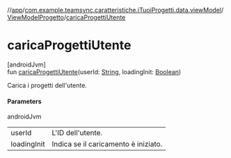 //[app](../../../index.md)/[com.example.teamsync.caratteristiche.iTuoiProgetti.data.viewModel](../index.md)/[ViewModelProgetto](index.md)/[caricaProgettiUtente](carica-progetti-utente.md)

# caricaProgettiUtente

[androidJvm]\
fun [caricaProgettiUtente](carica-progetti-utente.md)(userId: [String](https://kotlinlang.org/api/latest/jvm/stdlib/kotlin/-string/index.html), loadingInit: [Boolean](https://kotlinlang.org/api/latest/jvm/stdlib/kotlin/-boolean/index.html))

Carica i progetti dell'utente.

#### Parameters

androidJvm

| | |
|---|---|
| userId | L'ID dell'utente. |
| loadingInit | Indica se il caricamento è iniziato. |
